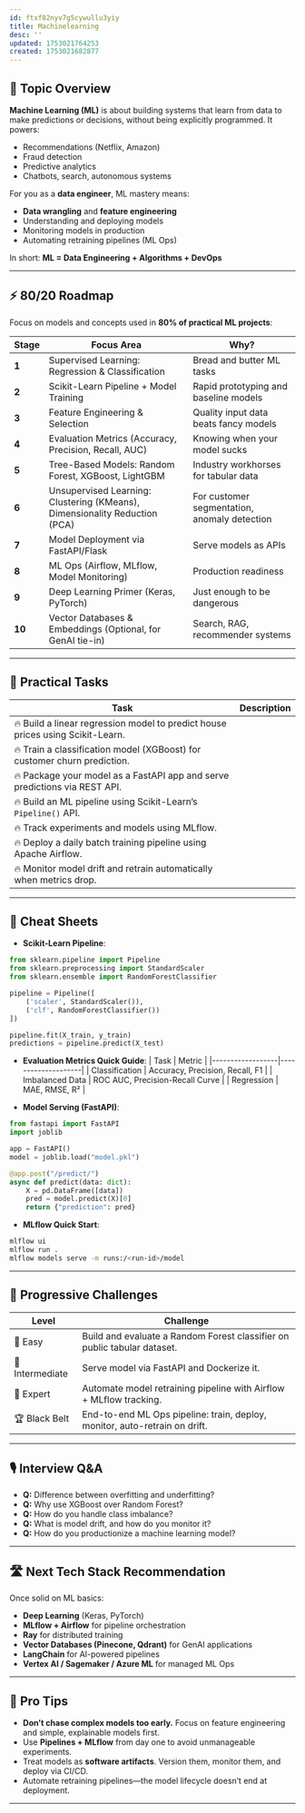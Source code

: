 ```yaml
---
id: ftxf82nyv7g5cywullu3yiy
title: Machinelearning
desc: ''
updated: 1753021764253
created: 1753021682877
---
```


## 📌 Topic Overview

**Machine Learning (ML)** is about building systems that learn from data to make predictions or decisions, without being explicitly programmed. It powers:

* Recommendations (Netflix, Amazon)
* Fraud detection
* Predictive analytics
* Chatbots, search, autonomous systems

For you as a **data engineer**, ML mastery means:

* **Data wrangling** and **feature engineering**
* Understanding and deploying models
* Monitoring models in production
* Automating retraining pipelines (ML Ops)

In short: **ML = Data Engineering + Algorithms + DevOps**

---

## ⚡ 80/20 Roadmap

Focus on models and concepts used in **80% of practical ML projects**:

| Stage  | Focus Area                                                                 | Why?                                         |
| ------ | -------------------------------------------------------------------------- | -------------------------------------------- |
| **1**  | Supervised Learning: Regression & Classification                           | Bread and butter ML tasks                    |
| **2**  | Scikit-Learn Pipeline + Model Training                                     | Rapid prototyping and baseline models        |
| **3**  | Feature Engineering & Selection                                            | Quality input data beats fancy models        |
| **4**  | Evaluation Metrics (Accuracy, Precision, Recall, AUC)                      | Knowing when your model sucks                |
| **5**  | Tree-Based Models: Random Forest, XGBoost, LightGBM                        | Industry workhorses for tabular data         |
| **6**  | Unsupervised Learning: Clustering (KMeans), Dimensionality Reduction (PCA) | For customer segmentation, anomaly detection |
| **7**  | Model Deployment via FastAPI/Flask                                         | Serve models as APIs                         |
| **8**  | ML Ops (Airflow, MLflow, Model Monitoring)                                 | Production readiness                         |
| **9**  | Deep Learning Primer (Keras, PyTorch)                                      | Just enough to be dangerous                  |
| **10** | Vector Databases & Embeddings (Optional, for GenAI tie-in)                 | Search, RAG, recommender systems             |

---

## 🚀 Practical Tasks

| Task                                                                           | Description |
| ------------------------------------------------------------------------------ | ----------- |
| 🔥 Build a linear regression model to predict house prices using Scikit-Learn. |             |
| 🔥 Train a classification model (XGBoost) for customer churn prediction.       |             |
| 🔥 Package your model as a FastAPI app and serve predictions via REST API.     |             |
| 🔥 Build an ML pipeline using Scikit-Learn’s `Pipeline()` API.                 |             |
| 🔥 Track experiments and models using MLflow.                                  |             |
| 🔥 Deploy a daily batch training pipeline using Apache Airflow.                |             |
| 🔥 Monitor model drift and retrain automatically when metrics drop.            |             |

---

## 🧾 Cheat Sheets

* **Scikit-Learn Pipeline**:

```python
from sklearn.pipeline import Pipeline
from sklearn.preprocessing import StandardScaler
from sklearn.ensemble import RandomForestClassifier

pipeline = Pipeline([
    ('scaler', StandardScaler()),
    ('clf', RandomForestClassifier())
])

pipeline.fit(X_train, y_train)
predictions = pipeline.predict(X_test)
```

* **Evaluation Metrics Quick Guide**:
  \| Task             | Metric             |
  \|------------------|--------------------|
  \| Classification   | Accuracy, Precision, Recall, F1 |
  \| Imbalanced Data  | ROC AUC, Precision-Recall Curve |
  \| Regression       | MAE, RMSE, R² |

* **Model Serving (FastAPI)**:

```python
from fastapi import FastAPI
import joblib

app = FastAPI()
model = joblib.load("model.pkl")

@app.post("/predict/")
async def predict(data: dict):
    X = pd.DataFrame([data])
    pred = model.predict(X)[0]
    return {"prediction": pred}
```

* **MLflow Quick Start**:

```bash
mlflow ui
mlflow run .
mlflow models serve -m runs:/<run-id>/model
```

---

## 🎯 Progressive Challenges

| Level           | Challenge                                                                  |
| --------------- | -------------------------------------------------------------------------- |
| 🥉 Easy         | Build and evaluate a Random Forest classifier on public tabular dataset.   |
| 🥈 Intermediate | Serve model via FastAPI and Dockerize it.                                  |
| 🥇 Expert       | Automate model retraining pipeline with Airflow + MLflow tracking.         |
| 🏆 Black Belt   | End-to-end ML Ops pipeline: train, deploy, monitor, auto-retrain on drift. |

---

## 🎙️ Interview Q\&A

* **Q:** Difference between overfitting and underfitting?
* **Q:** Why use XGBoost over Random Forest?
* **Q:** How do you handle class imbalance?
* **Q:** What is model drift, and how do you monitor it?
* **Q:** How do you productionize a machine learning model?

---

## 🛣️ Next Tech Stack Recommendation

Once solid on ML basics:

* **Deep Learning** (Keras, PyTorch)
* **MLflow + Airflow** for pipeline orchestration
* **Ray** for distributed training
* **Vector Databases (Pinecone, Qdrant)** for GenAI applications
* **LangChain** for AI-powered pipelines
* **Vertex AI / Sagemaker / Azure ML** for managed ML Ops

---

## 🎩 Pro Tips

* **Don’t chase complex models too early.** Focus on feature engineering and simple, explainable models first.
* Use **Pipelines + MLflow** from day one to avoid unmanageable experiments.
* Treat models as **software artifacts**. Version them, monitor them, and deploy via CI/CD.
* Automate retraining pipelines—the model lifecycle doesn’t end at deployment.

---
